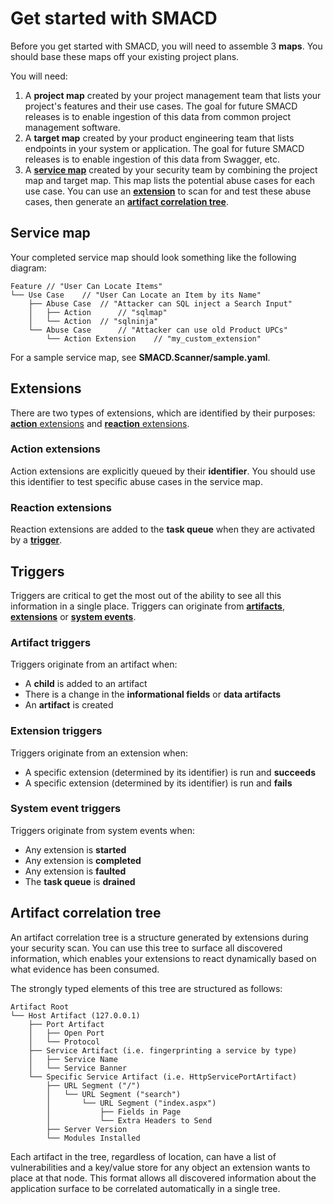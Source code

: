 # Get started with SMACD

Before you get started with SMACD, you will need to assemble 3 **maps**. You should base these maps off your existing project plans.

You will need:

1. A **project map** created by your project management team that lists your project's features and their use cases. The goal for future SMACD releases is to enable ingestion of this data from common project management software.
2. A **target map** created by your product engineering team that lists endpoints in your system or application. The goal for future SMACD releases is to enable ingestion of this data from Swagger, etc.
3. A [**service map**](#service-map) created by your security team by combining the project map and target map. This map lists the potential abuse cases for each use case. You can use an [**extension**](#extensions) to scan for and test these abuse cases, then generate an [**artifact correlation tree**](#artifact-correlation-tree).

## Service map

Your completed service map should look something like the following diagram:

```
Feature	// "User Can Locate Items"
└── Use Case	// "User Can Locate an Item by its Name"
    ├── Abuse Case	// "Attacker can SQL inject a Search Input"
    │   ├── Action      // "sqlmap"
    │   └── Action	// "sqlninja"
    └── Abuse Case     	// "Attacker can use old Product UPCs"
        └── Action Extension	// "my_custom_extension"
```

For a sample service map, see **SMACD.Scanner/sample.yaml**.

## Extensions

There are two types of extensions, which are identified by their purposes: [**action** extensions](#action-extensions) and [**reaction** extensions](#reaction-extensions).

### Action extensions

Action extensions are explicitly queued by their **identifier**. You should use this identifier to test specific abuse cases in the service map.

### Reaction extensions

Reaction extensions are added to the **task queue** when they are activated by a [**trigger**](#triggers).

## Triggers

Triggers are critical to get the most out of the ability to see all this information in a single place. Triggers can originate from [**artifacts**](#artifact-triggers), [**extensions**](#extension-triggers) or [**system events**](#system-event-triggers).

### Artifact triggers

Triggers originate from an artifact when:

* A **child** is added to an artifact
* There is a change in the **informational fields** or **data artifacts**
* An **artifact** is created

### Extension triggers

Triggers originate from an extension when:

* A specific extension (determined by its identifier) is run and **succeeds**
* A specific extension (determined by its identifier) is run and **fails**

### System event triggers

Triggers originate from system events when:

* Any extension is **started**
* Any extension is **completed**
* Any extension is **faulted**
* The **task queue** is **drained**

## Artifact correlation tree

An artifact correlation tree is a structure generated by extensions during your security scan. You can use this tree to surface all discovered information, which enables your extensions to react dynamically based on what evidence has been consumed.

The strongly typed elements of this tree are structured as follows:

```
Artifact Root
└── Host Artifact (127.0.0.1)
    ├── Port Artifact
    │   ├── Open Port
    │   └── Protocol
    ├── Service Artifact (i.e. fingerprinting a service by type)
    │   ├── Service Name
    │   └── Service Banner
    └── Specific Service Artifact (i.e. HttpServicePortArtifact)
        ├── URL Segment ("/")
        │   └── URL Segment ("search")
        │       └── URL Segment ("index.aspx")
        │           ├── Fields in Page
        │           └── Extra Headers to Send
        ├── Server Version
        └── Modules Installed
```

Each artifact in the tree, regardless of location, can have a list of vulnerabilities and a key/value store for any object an extension wants to place at that node. This format allows all discovered information about the application surface to be correlated automatically in a single tree.
